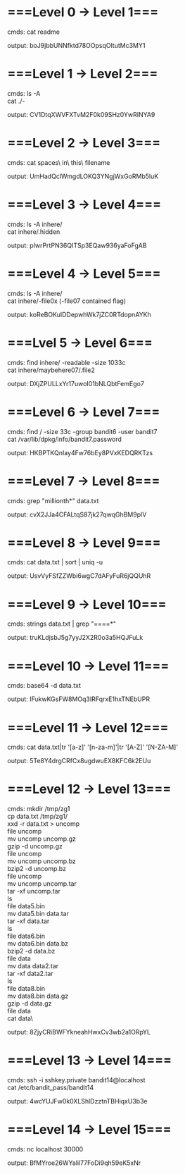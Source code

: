# ===Level 0 -> Level 1===

cmds:
    cat readme
    
output:
    boJ9jbbUNNfktd78OOpsqOltutMc3MY1

# ===Level 1 -> Level 2===

cmds:
    ls -A\
    cat ./-
    
output:
    CV1DtqXWVFXTvM2F0k09SHz0YwRINYA9

# ===Level 2 -> Level 3===

cmds:
    cat spaces\ in\ this\ filename
    
output:
    UmHadQclWmgdLOKQ3YNgjWxGoRMb5luK

# ===Level 3 -> Level 4===

cmds:
    ls -A inhere/\
    cat inhere/.hidden

output:
    pIwrPrtPN36QITSp3EQaw936yaFoFgAB

# ===Level 4 -> Level 5===

cmds:
    ls -A inhere/\
    cat inhere/-file0x (-file07 contained flag)
   
output:
    koReBOKuIDDepwhWk7jZC0RTdopnAYKh

# ===Lvel 5 -> Level 6===

cmds:
    find inhere/ -readable -size 1033c\
    cat inhere/maybehere07/.file2
    
output:
    DXjZPULLxYr17uwoI01bNLQbtFemEgo7

# ===Level 6 -> Level 7===

cmds:
    find / -size 33c -group bandit6 -user bandit7\
    cat /var/lib/dpkg/info/bandit7.password
    
output:
    HKBPTKQnIay4Fw76bEy8PVxKEDQRKTzs

# ===Level 7 -> Level 8===

cmds:
    grep "millionth*" data.txt 
    
output:
    cvX2JJa4CFALtqS87jk27qwqGhBM9plV

# ===Level 8 -> Level 9===

cmds:
    cat data.txt | sort | uniq -u

output:
    UsvVyFSfZZWbi6wgC7dAFyFuR6jQQUhR

# ===Level 9 -> Level 10===

cmds:
    strings data.txt | grep "====*"

output:
    truKLdjsbJ5g7yyJ2X2R0o3a5HQJFuLk

# ===Level 10 -> Level 11===

cmds:
    base64 -d data.txt

output:
    IFukwKGsFW8MOq3IRFqrxE1hxTNEbUPR

# ===Level 11 -> Level 12===

cmds:
    cat data.txt|tr '[a-z]' '[n-za-m]'|tr '[A-Z]' '[N-ZA-M]'

output:
    5Te8Y4drgCRfCx8ugdwuEX8KFC6k2EUu

# ===Level 12 -> Level 13===

cmds:
   mkdir /tmp/zg1\
   cp data.txt /tmp/zg1/\
   xxd -r data.txt > uncomp\
   file uncomp\
   mv uncomp uncomp.gz\
   gzip -d uncomp.gz\
   file uncomp\
   mv uncomp uncomp.bz\
   bzip2 -d uncomp.bz\
   file uncomp\
   mv uncomp uncomp.tar\
   tar -xf uncomp.tar\
   ls\
   file data5.bin\
   mv data5.bin data.tar\
   tar -xf data.tar\
   ls\
   file data6.bin\
   mv data6.bin data.bz\
   bzip2 -d data.bz\
   file data\
   mv data data2.tar\
   tar -xf data2.tar\
   ls\
   file data8.bin\
   mv data8.bin data.gz\
   gzip -d data.gz\
   file data\
   cat data\

output:
    8ZjyCRiBWFYkneahHwxCv3wb2a1ORpYL

# ===Level 13 -> Level 14===

cmds:
    ssh -i sshkey.private bandit14@localhost\
    cat /etc/bandit_pass/bandit14

output:
    4wcYUJFw0k0XLShlDzztnTBHiqxU3b3e

# ===Level 14 -> Level 15===

cmds:
    nc localhost 30000

output:
    BfMYroe26WYalil77FoDi9qh59eK5xNr

